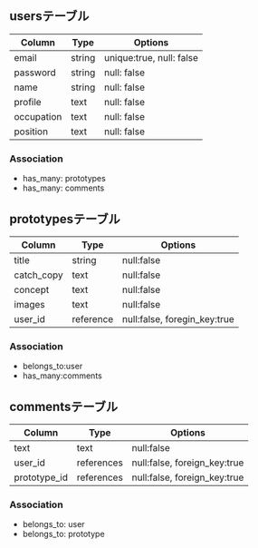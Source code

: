## usersテーブル

|Column|Type|Options|
| ------ | ---- | ------- |
|email|string|unique:true, null: false|
|password|string|null: false|
|name|string|null: false|
|profile|text|null: false|
|occupation|text|null: false|
|position|text|null: false|

### Association
- has_many: prototypes
- has_many: comments

## prototypesテーブル

|Column|Type|Options|
| ----- | ----- | ------- |
|title|string|null:false|
|catch_copy|text|null:false|
|concept|text|null:false|
|images|text|null:false|
|user_id|reference|null:false, foregin_key:true|

### Association
- belongs_to:user
- has_many:comments

## commentsテーブル
|Column|Type|Options|
|-----|-----|-------|
|text|text|null:false|
|user_id|references|null:false, foreign_key:true|
|prototype_id|references|null:false, foreign_key:true|

### Association
- belongs_to: user
- belongs_to: prototype